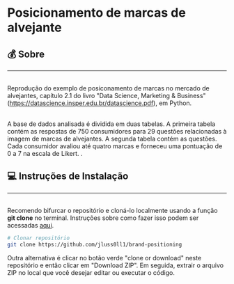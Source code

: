 # Posicionamento de marcas de alvejante

##  💰 Sobre
___

<br>Reprodução do exemplo de posiconamento de marcas no mercado de alvejantes, capítulo 2.1 do livro "Data Science, Marketing & Business" (https://datascience.insper.edu.br/datascience.pdf), em Python. </br>  
  
<br>A base de dados analisada é dividida em duas tabelas. A primeira tabela contém as respostas de 750 consumidores para 29 questões relacionadas à imagem de marcas de alvejantes. A segunda tabela contém as questões. Cada consumidor avaliou até quatro marcas e forneceu uma pontuação de 0 a 7 na escala de Likert. .</br>

## 💻 Instruções de Instalação
___

<br>Recomendo  bifurcar o repositório e cloná-lo localmente usando a função **git clone** no terminal. Instruções sobre como fazer isso podem ser acessadas [aqui](
https://docs.github.com/pt/github/getting-started-with-github/fork-a-repo).
</br>

``` bash
# Clonar repositório
git clone https://github.com/jluss0ll1/brand-positioning
```
Outra alternativa é clicar no botão verde "clone or download" neste repositório e então clicar em "Download ZIP". Em seguida, extrair o arquivo ZIP no local que você desejar editar ou executar o código.
